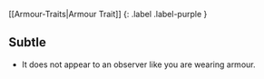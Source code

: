 
[[Armour-Traits|Armour Trait]]
{: .label .label-purple }

## Subtle
* It does not appear to an observer like you are wearing armour.